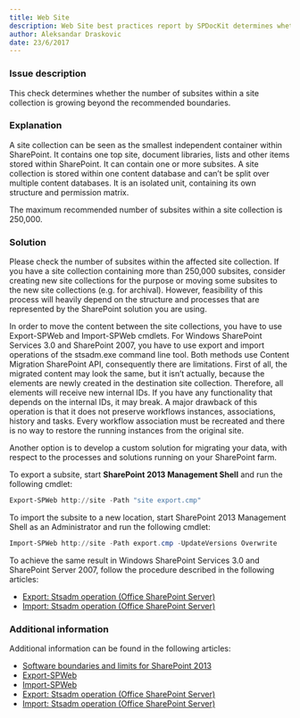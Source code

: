 ```yaml
---
title: Web Site
description: Web Site best practices report by SPDocKit determines whether the number of subsites within a site collection is growing beyond the recommended boundaries.
author: Aleksandar Draskovic
date: 23/6/2017
---
```

### Issue description
This check determines whether the number of subsites within a site collection is growing beyond the recommended boundaries.
### Explanation
A site collection can be seen as the smallest independent container within SharePoint. It contains one top site, document libraries, lists and other items stored within SharePoint. It can contain one or more subsites. A site collection is stored within one content database and can’t be split over multiple content databases. It is an isolated unit, containing its own structure and permission matrix.

The maximum recommended number of subsites within a site collection is 250,000.
### Solution
Please check the number of subsites within the affected site collection. If you have a site collection containing more than 250,000 subsites, consider creating new site collections for the purpose or moving some subsites to the new site collections (e.g. for archival). However, feasibility of this process will heavily depend on the structure and processes that are represented by the SharePoint solution you are using.

In order to move the content between the site collections, you have to use Export-SPWeb and Import-SPWeb cmdlets. For Windows SharePoint Services 3.0 and SharePoint 2007, you have to use export and import operations of the stsadm.exe command line tool. Both methods use Content Migration SharePoint API, consequently there are limitations. First of all, the migrated content may look the same, but it isn’t actually, because the elements are newly created in the destination site collection. Therefore, all elements will receive new internal IDs. If you have any functionality that depends on the internal IDs, it may break. A major drawback of this operation is that it does not preserve workflows instances, associations, history and tasks. Every workflow association must be recreated and there is no way to restore the running instances from the original site.

Another option is to develop a custom solution for migrating your data, with respect to the processes and solutions running on your SharePoint farm.

To export a subsite, start **SharePoint 2013 Management Shell** and run the following cmdlet:
```powershell
Export-SPWeb http://site -Path "site export.cmp"
```
To import the subsite to a new location, start SharePoint 2013 Management Shell as an Administrator and run the following cmdlet:
```powershell
Import-SPWeb http://site -Path export.cmp -UpdateVersions Overwrite
```
To achieve the same result in Windows SharePoint Services 3.0 and SharePoint Server 2007, follow the procedure described in the following articles:
* [Export: Stsadm operation (Office SharePoint Server)](https://technet.microsoft.com/en-us/library/cc262759(v=office.12).aspx)
* [Import: Stsadm operation (Office SharePoint Server)](https://technet.microsoft.com/en-us/library/cc261866(v=office.12).aspx)

### Additional information 
Additional information can be found in the following articles:
* [Software boundaries and limits for SharePoint 2013](https://technet.microsoft.com/en-us/library/cc262787.aspx)
* [Export-SPWeb](https://technet.microsoft.com/en-us/library/ff607895.aspx)
* [Import-SPWeb](https://technet.microsoft.com/en-us/library/ff607613.aspx)
* [Export: Stsadm operation (Office SharePoint Server)](https://technet.microsoft.com/en-us/library/cc262759(v=office.12).aspx)
* [Import: Stsadm operation (Office SharePoint Server)](https://technet.microsoft.com/en-us/library/cc261866(v=office.12).aspx)
